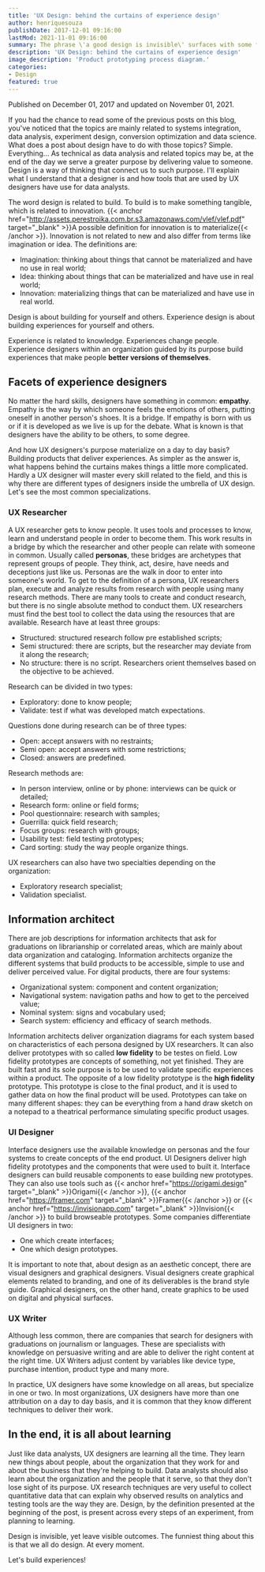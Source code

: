 ```yaml
---
title: 'UX Design: behind the curtains of experience design'
author: henriquesouza
publishDate: 2017-12-01 09:16:00
lastMod: 2021-11-01 09:16:00
summary: The phrase \'a good design is invisible\' surfaces with some frequency when searched online. Good designs are invisible when experiences are fluid. There are people that dedicate their careers to make memorable experiences, but we all are experience designers. We just don't know it yet
description: 'UX Design: behind the curtains of experience design'
image_description: 'Product prototyping process diagram.'
categories:
- Design
featured: true
---
```


Published on December 01, 2017 and updated on November 01, 2021.

If you had the chance to read some of the previous posts on this blog, you've noticed that the topics are mainly related to systems integration, data analysis, experiment design, conversion optimization and data science. What does a post about design have to do with those topics? Simple. Everything... As technical as data analysis and related topics may be, at the end of the day we serve a greater purpose by delivering value to someone. Design is a way of thinking that connect us to such purpose. I'll explain what I understand that a designer is and how tools that are used by UX designers have use for data analysts.

The word design is related to build. To build is to make something tangible, which is related to innovation. {{< anchor href="http://assets.perestroika.com.br.s3.amazonaws.com/vlef/vlef.pdf" target="_blank" >}}A possible definition for innovation is to materialize{{< /anchor >}}. Innovation is not related to new and also differ from terms like imagination or idea. The definitions are:

- Imagination: thinking about things that cannot be materialized and have no use in real world;
- Idea: thinking about things that can be materialized and have use in real world;
- Innovation: materializing things that can be materialized and have use in real world.

Design is about building for yourself and others. Experience design is about building experiences for yourself and others.

Experience is related to knowledge. Experiences change people. Experience designers within an organization guided by its purpose build experiences that make people **better versions of themselves**.

## Facets of experience designers

No matter the hard skills, designers have something in common: **empathy**. Empathy is the way by which someone feels the emotions of others, putting oneself in another person's shoes. It is a bridge. If empathy is born with us or if it is developed as we live is up for the debate. What is known is that designers have the ability to be others, to some degree.

And how UX designers's purpose materialize on a day to day basis? Building products that deliver experiences. As simpler as the answer is, what happens behind the curtains makes things a little more complicated. Hardly a UX designer will master every skill related to the field, and this is why there are different types of designers inside the umbrella of UX design. Let's see the most common specializations.

### UX Researcher

A UX researcher gets to know people. It uses tools and processes to know, learn and understand people in order to become them. This work results in a bridge by which the researcher and other people can relate with someone in common. Usually called **personas**, these bridges are archetypes that represent groups of people. They think, act, desire, have needs and deceptions just like us. Personas are the walk in door to enter into someone's world. To get to the definition of a persona, UX researchers plan, execute and analyze results from research with people using many research methods. There are many tools to create and conduct research, but there is no single absolute method to conduct them. UX researchers must find the best tool to collect the data using the resources that are available. Research have at least three groups:

- Structured: structured research follow pre established scripts;
- Semi structured: there are scripts, but the researcher may deviate from it along the research;
- No structure: there is no script. Researchers orient themselves based on the objective to be achieved.

Research can be divided in two types:

- Exploratory: done to know people;
- Validate: test if what was developed match expectations.

Questions done during research can be of three types:

- Open: accept answers with no restraints;
- Semi open: accept answers with some restrictions;
- Closed: answers are predefined.

Research methods are:

- In person interview, online or by phone: interviews can be quick or detailed;
- Research form: online or field forms;
- Pool questionnaire: research with samples;
- Guerrilla: quick field research;
- Focus groups: research with groups;
- Usability test: field testing prototypes;
- Card sorting: study the way people organize things.

UX researchers can also have two specialties depending on the organization:

- Exploratory research specialist;
- Validation specialist.

## Information architect

There are job descriptions for information architects that ask for graduations on librarianship or correlated areas, which are mainly about data organization and cataloging. Information architects organize the different systems that build products to be accessible, simple to use and deliver perceived value. For digital products, there are four systems:

- Organizational system: component and content organization;
- Navigational system: navigation paths and how to get to the perceived value;
- Nominal system: signs and vocabulary used;
- Search system: efficiency and efficacy of search methods.

Information architects deliver organization diagrams for each system based on characteristics of each persona designed by UX researchers. It can also deliver prototypes with so called **low fidelity** to be testes on field. Low fidelity prototypes are concepts of something, not yet finished. They are built fast and its sole purpose is to be used to validate specific experiences within a product. The opposite of a low fidelity prototype is the **high fidelity** prototype. This prototype is close to the final product, and it is used to gather data on how the final product will be used. Prototypes can take on many different shapes: they can be everything from a hand draw sketch on a notepad to a theatrical performance simulating specific product usages.

### UI Designer

Interface designers use the available knowledge on personas and the four systems to create concepts of the end product. UI Designers deliver high fidelity prototypes and the components that were used to built it. Interface designers can build reusable components to ease building new prototypes. They can also use tools such as {{< anchor href="https://origami.design" target="_blank" >}}Origami{{< /anchor >}}, {{< anchor href="https://framer.com" target="_blank" >}}Framer{{< /anchor >}} or {{< anchor href="https://invisionapp.com" target="_blank" >}}Invision{{< /anchor >}} to build browseable prototypes. Some companies differentiate UI designers in two:

- One which create interfaces;
- One which design prototypes.

It is important to note that, about design as an aesthetic concept, there are visual designers and graphical designers. Visual designers create graphical elements related to branding, and one of its deliverables is the brand style guide. Graphical designers, on the other hand, create graphics to be used on digital and physical surfaces.

### UX Writer

Although less common, there are companies that search for designers with graduations on journalism or languages. These are specialists with knowledge on persuasive writing and are able to deliver the right content at the right time. UX Writers adjust content by variables like device type, purchase intention, product type and many more.

In practice, UX designers have some knowledge on all areas, but specialize in one or two. In most organizations, UX designers have more than one attribution on a day to day basis, and it is common that they know different techniques to deliver their work.

## In the end, it is all about learning

Just like data analysts, UX designers are learning all the time. They learn new things about people, about the organization that they work for and about the business that they're helping to build. Data analysts should also learn about the organization and the people that it serve, so that they don't lose sight of its purpose. UX research techniques are very useful to collect quantitative data that can explain why observed results on analytics and testing tools are the way they are. Design, by the definition presented at the beginning of the post, is present across every steps of an experiment, from planning to learning.

Design is invisible, yet leave visible outcomes. The funniest thing about this is that we all do design. At every moment.

Let's build experiences!
